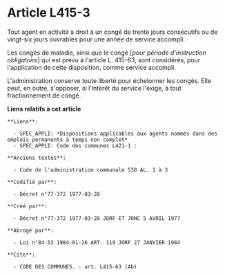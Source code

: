 # Article L415-3

Tout agent en activité a droit à un congé de trente jours consécutifs ou de vingt-six jours ouvrables pour une année de
service accompli.

Les congés de maladie, ainsi que le congé [*pour période d'instruction obligatoire*] qui est prévu à l'article L. 415-63,
sont considérés, pour l'application de cette disposition, comme service accompli.

L'administration conserve toute liberté pour échelonner les congés. Elle peut, en outre, s'opposer, si l'intérêt du service
l'exige, à tout fractionnement de congé.

**Liens relatifs à cet article**

	**Liens**:

	  - SPEC_APPLI: *Dispositions applicables aux agents nommés dans des emplois permanents à temps non complet*
	  - SPEC_APPLI: Code des communes L421-1 :

	**Anciens textes**:

	  - Code de l'administration communale 538 AL. 1 à 3

	**Codifié par**:

	  - Décret n°77-372 1977-03-28

	**Créé par**:

	  - Décret n°77-372 1977-03-28 JORF ET JONC 5 AVRIL 1977

	**Abrogé par**:

	  - Loi n°84-53 1984-01-26 ART. 119 JORF 27 JANVIER 1984

	**Cite**:

	  - CODE DES COMMUNES. - art. L415-63 (Ab)
